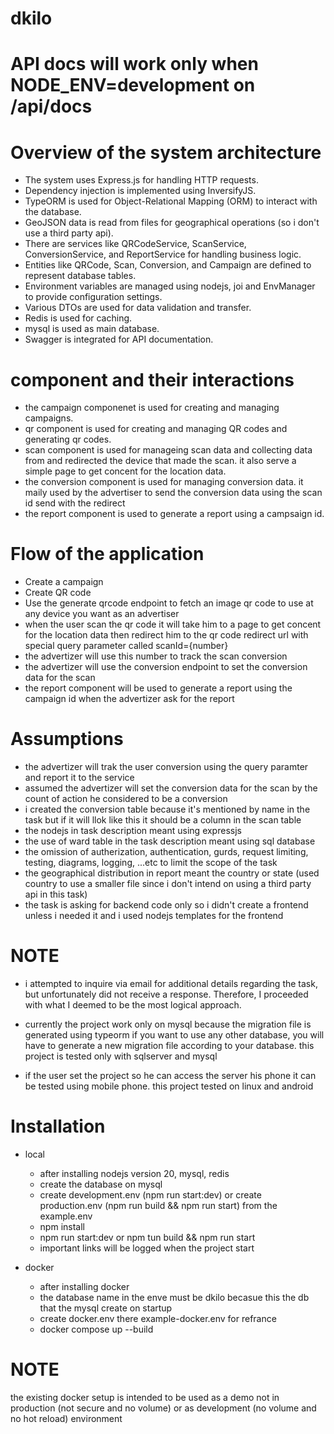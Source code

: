 # dkilo

# API docs will work only when NODE_ENV=development on /api/docs

# Overview of the system architecture

- The system uses Express.js for handling HTTP requests.
- Dependency injection is implemented using InversifyJS.
- TypeORM is used for Object-Relational Mapping (ORM) to interact with the database.
- GeoJSON data is read from files for geographical operations (so i don't use a third party api).
- There are services like QRCodeService, ScanService, ConversionService, and ReportService for handling business logic.
- Entities like QRCode, Scan, Conversion, and Campaign are defined to represent database tables.
- Environment variables are managed using nodejs, joi and EnvManager to provide configuration settings.
- Various DTOs are used for data validation and transfer.
- Redis is used for caching.
- mysql is used as main database.
- Swagger is integrated for API documentation.

# component and their interactions

- the campaign componenet is used for creating and managing campaigns.
- qr component is used for creating and managing QR codes and generating qr codes.
- scan component is used for manageing scan data and collecting data from and redirected the device that made the scan. it also serve a simple page to get concent for the location data.
- the conversion component is used for managing conversion data. it maily used by the advertiser to send the conversion data using the scan id send with the redirect
- the report component is used to generate a report using a campsaign id.

# Flow of the application

- Create a campaign
- Create QR code
- Use the generate qrcode endpoint to fetch an image qr code to use at any device you want as an advertiser
- when the user scan the qr code it will take him to a page to get concent for the location data then redirect him to the qr code redirect url with special query parameter called scanId={number}
- the advertizer will use this number to track the scan conversion
- the advertizer will use the conversion endpoint to set the conversion data for the scan
- the report component will be used to generate a report using the campaign id when the advertizer ask for the report

# Assumptions

- the advertizer will trak the user conversion using the query paramter and report it to the service
- assumed the advertizer will set the conversion data for the scan by the count of action he considered to be a conversion
- i created the conversion table because it's mentioned by name in the task but if it will llok like this it should be a column in the scan table
- the nodejs in task description meant using expressjs
- the use of ward table in the task description meant using sql database
- the omission of autherization, authentication, gurds, request limiting, testing, diagrams, logging, ...etc to limit the scope of the task
- the geographical distribution in report meant the country or state (used country to use a smaller file since i don't intend on using a third party api in this task)
- the task is asking for backend code only so i didn't create a frontend unless i needed it and i used nodejs templates for the frontend

# NOTE

- i attempted to inquire via email for additional details regarding the task, but unfortunately did not receive a response. Therefore, I proceeded with what I deemed to be the most logical approach.

- currently the project work only on mysql because the migration file is generated using typeorm if you want to use any other database, you will have to generate a new migration file according to your database. this project is tested only with sqlserver and mysql

- if the user set the project so he can access the server his phone it can be tested using mobile phone. this project tested on linux and android

# Installation

- local

  - after installing nodejs version 20, mysql, redis
  - create the database on mysql
  - create development.env (npm run start:dev) or create production.env (npm run build && npm run start) from the example.env
  - npm install
  - npm run start:dev or npm tun build && npm run start
  - important links will be logged when the project start

- docker
  - after installing docker
  - the database name in the enve must be dkilo becasue this the db that the mysql create on startup
  - create docker.env there example-docker.env for refrance
  - docker compose up --build

# NOTE

the existing docker setup is intended to be used as a demo not in production (not secure and no volume) or as development (no volume and no hot reload) environment
